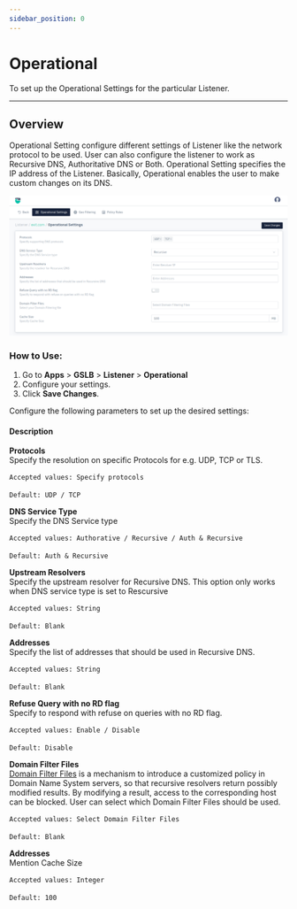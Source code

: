 ```yaml
---
sidebar_position: 0
---
```


# Operational

To set up the Operational Settings for the particular Listener.

---

## Overview

Operational Setting configure different settings of Listener like the network protocol to be used. User can also configure the listener to work as Recursive DNS, Authoritative DNS or Both. Operational Setting specifies the IP address of the Listener. Basically, Operational enables the user to make custom changes on its DNS.

![operational](/img/gslb/v8/operational_settings.png)

### How to Use:
1. Go to  **Apps** > **GSLB** > **Listener** > **Operational**
2. Configure your settings.
3. Click **Save Changes**.

Configure the following parameters to set up the desired settings:

#### Description

**Protocols**  
Specify the resolution on specific Protocols for e.g. UDP, TCP or TLS.

    Accepted values: Specify protocols

    Default: UDP / TCP

**DNS Service Type**  
Specify the DNS Service type 

    Accepted values: Authorative / Recursive / Auth & Recursive

    Default: Auth & Recursive 

**Upstream Resolvers**  
Specify the upstream resolver for Recursive DNS. This option only works when DNS service type is set to Rescursive  

    Accepted values: String

    Default: Blank 

**Addresses**  
Specify the list of addresses that should be used in Recursive DNS.

    Accepted values: String

    Default: Blank

**Refuse Query with no RD flag**  
Specify to respond with refuse on queries with no RD flag.  

    Accepted values: Enable / Disable

    Default: Disable 

**Domain Filter Files**  
[Domain Filter Files](../domain-filters.md) is a mechanism to introduce a customized policy in Domain Name System servers, so that recursive resolvers return possibly modified results. By modifying a result, access to the corresponding host can be blocked. User can select which Domain Filter Files should be used.  

    Accepted values: Select Domain Filter Files

    Default: Blank

**Addresses**  
Mention Cache Size

    Accepted values: Integer

    Default: 100
 

